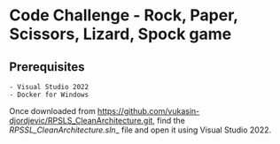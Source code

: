 # Code Challenge - Rock, Paper, Scissors, Lizard, Spock game

## Prerequisites 
	- Visual Studio 2022
	- Docker for Windows

Once downloaded from https://github.com/vukasin-djordjevic/RPSLS_CleanArchitecture.git, find the _RPSSL_CleanArchitecture.sln__ file and open it using Visual Studio 2022.
